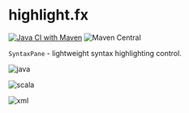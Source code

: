 # highlight.fx 
[![Java CI with Maven](https://github.com/eugener/highlight.fx/actions/workflows/maven.yml/badge.svg)](https://github.com/eugener/highlight.fx/actions/workflows/maven.yml)
![Maven Central](https://img.shields.io/maven-central/v/io.github.eugener/highlightfx)

`SyntaxPane` - lightweight syntax highlighting control.

![java](assets/java.png)

![scala](assets/xml.png)

![xml](assets/xml.png)
